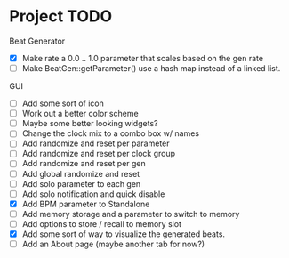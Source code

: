 # Project TODO

Beat Generator

- [x] Make rate a 0.0 .. 1.0 parameter that scales based on the gen rate
- [ ] Make BeatGen::getParameter() use a hash map instead of a linked list.

GUI

- [ ] Add some sort of icon
- [ ] Work out a better color scheme
- [ ] Maybe some better looking widgets?
- [ ] Change the clock mix to a combo box w/ names
- [ ] Add randomize and reset per parameter
- [ ] Add randomize and reset per clock group
- [ ] Add randomize and reset per gen
- [ ] Add global randomize and reset
- [ ] Add solo parameter to each gen
- [ ] Add solo notification and quick disable
- [x] Add BPM parameter to Standalone
- [ ] Add memory storage and a parameter to switch to memory
- [ ] Add options to store / recall to memory slot
- [x] Add some sort of way to visualize the generated beats.
- [ ] Add an About page (maybe another tab for now?)
